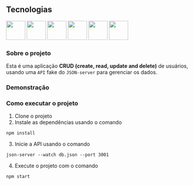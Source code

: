 ## Tecnologias 

<div >
   
<img src="https://www.offidocs.com/images/logohtmlhtml5.jpg" width="52"/>
<img src="https://gremmedia.hu/storage/app/uploads/public/5eb/e9a/f22/5ebe9af2215a9357125656.png" width="52"/>
<img src="https://unity.voximplant.com/70b5435d958e0eedb7901b2f99fb92a0.png" width="52"/>
<img src="https://phyloworks.org/images/gscholar.png" width="52"/>
<img src="https://digipa.tech/wp-content/themes/new-magic-website-theme/img/services/it-consulting/typescript-logo.png" width="52"/>
<img src="https://lens-storage.storage.googleapis.com/png/a81e5e5db95a4ef69460c86a940e3037" width="52"/>

</div>

### Sobre o projeto

Esta é uma aplicação **CRUD (create, read, update and delete)** de usuários, usando uma `API` fake do `JSON-server` para gerenciar os dados.

### Demonstração


### Como executar o projeto

1. Clone o projeto 
2. Instale as dependências usando o comando 
```shell
npm install
```
3. Inicie a API usando o comando 
```shell
json-server --watch db.json --port 3001
```

4. Execute o projeto com o comando 
```shell
npm start
```
